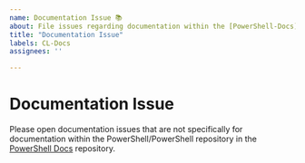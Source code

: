 ```yaml
---
name: Documentation Issue 📚
about: File issues regarding documentation within the [PowerShell-Docs](https://github.com/powershell/powershell-docs) repository
title: "Documentation Issue"
labels: CL-Docs
assignees: ''

---
```


# Documentation Issue

Please open documentation issues that are not specifically for documentation within the
PowerShell/PowerShell repository in the [PowerShell Docs](https://github.com/powershell/powershell-docs/issues) repository.
